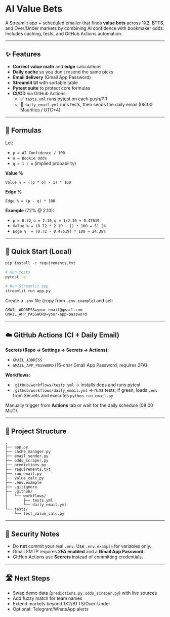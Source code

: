 # AI Value Bets

A Streamlit app + scheduled emailer that finds **value bets** across 1X2, BTTS, and Over/Under markets by combining AI confidence with bookmaker odds. Includes caching, tests, and GitHub Actions automation.

---

## ✨ Features
- **Correct value math** and **edge** calculations
- **Daily cache** so you don’t resend the same picks
- **Email delivery** (Gmail App Password)
- **Streamlit UI** with sortable table
- **Pytest suite** to protect core formulas
- **CI/CD** via GitHub Actions:
  - ✅ `tests.yml` runs pytest on each push/PR
  - 📩 `daily_email.yml` runs tests, then sends the daily email (08:00 Mauritius / UTC+4)

---

## 🧮 Formulas

Let:
- `p = AI Confidence / 100`
- `o = Bookie Odds`
- `q = 1 / o` (implied probability)

**Value %**  
```
Value % = ((p * o) - 1) * 100
```
**Edge %**  
```
Edge % = (p - q) * 100
```

**Example** (72% @ 2.10):  
- `p = 0.72`, `o = 2.10`, `q = 1/2.10 ≈ 0.47619`  
- `Value % = (0.72 * 2.10 - 1) * 100 = 51.2%`  
- `Edge %  = (0.72 - 0.47619) * 100 ≈ 24.38%`

---

## 🚀 Quick Start (Local)

```bash
pip install -r requirements.txt

# Run tests
pytest -q

# Run Streamlit app
streamlit run app.py
```

Create a `.env` file (copy from `.env.example`) and set:
```
GMAIL_ADDRESS=your-email@gmail.com
GMAIL_APP_PASSWORD=your-app-password
```

---

## ☁️ GitHub Actions (CI + Daily Email)

**Secrets (Repo → Settings → Secrets → Actions):**
- `GMAIL_ADDRESS`
- `GMAIL_APP_PASSWORD` (16-char Gmail App Password, requires 2FA)

**Workflows:**
- `.github/workflows/tests.yml` → installs deps and runs pytest
- `.github/workflows/daily_email.yml` → runs tests; if green, loads `.env` from Secrets and executes `python run_email.py`

Manually trigger from **Actions** tab or wait for the daily schedule (08:00 MUT).

---

## 📁 Project Structure

```
.
├── app.py
├── cache_manager.py
├── email_sender.py
├── odds_scraper.py
├── predictions.py
├── requirements.txt
├── run_email.py
├── value_calc.py
├── .env.example
├── .gitignore
├── .github/
│   └── workflows/
│       ├── tests.yml
│       └── daily_email.yml
└── tests/
    └── test_value_calc.py
```

---

## 🔐 Security Notes
- Do **not** commit your real `.env`. Use `.env.example` for variables only.
- Gmail SMTP requires **2FA enabled** and a **Gmail App Password**.
- GitHub Actions use **Secrets** instead of committing credentials.

---

## 🛣️ Next Steps
- Swap demo data (`predictions.py`, `odds_scraper.py`) with live sources
- Add fuzzy match for team names
- Extend markets beyond 1X2/BTTS/Over-Under
- Optional: Telegram/WhatsApp alerts
